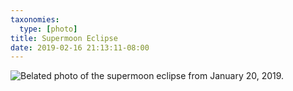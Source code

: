 ```yaml
---
taxonomies:
  type: [photo]
title: Supermoon Eclipse
date: 2019-02-16 21:13:11-08:00
---
```

![Belated photo of the supermoon eclipse from January 20, 2019.](/media/images/photos/2019/02/supermoon-eclipse.jpg)
